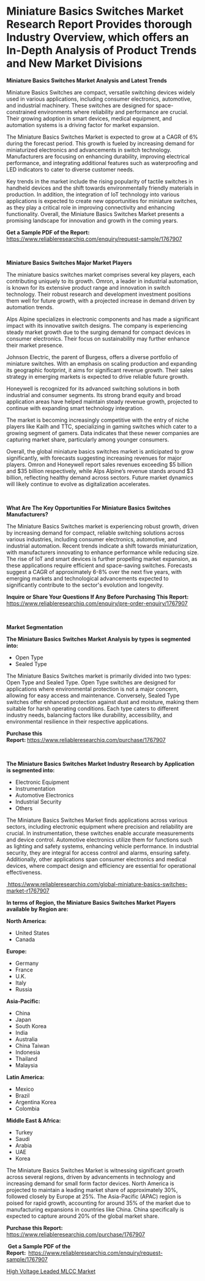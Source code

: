 <p><h1>Miniature Basics Switches Market Research Report Provides thorough Industry Overview, which offers an In-Depth Analysis of Product Trends and New Market Divisions</h1></p><p><strong>Miniature Basics Switches Market Analysis and Latest Trends</strong></p>
<p><p>Miniature Basics Switches are compact, versatile switching devices widely used in various applications, including consumer electronics, automotive, and industrial machinery. These switches are designed for space-constrained environments where reliability and performance are crucial. Their growing adoption in smart devices, medical equipment, and automation systems is a driving factor for market expansion.</p><p>The Miniature Basics Switches Market is expected to grow at a CAGR of 6% during the forecast period. This growth is fueled by increasing demand for miniaturized electronics and advancements in switch technology. Manufacturers are focusing on enhancing durability, improving electrical performance, and integrating additional features such as waterproofing and LED indicators to cater to diverse customer needs.</p><p>Key trends in the market include the rising popularity of tactile switches in handheld devices and the shift towards environmentally friendly materials in production. In addition, the integration of IoT technology into various applications is expected to create new opportunities for miniature switches, as they play a critical role in improving connectivity and enhancing functionality. Overall, the Miniature Basics Switches Market presents a promising landscape for innovation and growth in the coming years.</p></p>
<p><strong>Get a Sample PDF of the Report:&nbsp;</strong> <a href="https://www.reliableresearchiq.com/enquiry/request-sample/1767907?utm_campaign=2346&utm_medium=2&utm_source=Github&utm_content=ia&utm_term=13022025&utm_id=miniature-basics-switches">https://www.reliableresearchiq.com/enquiry/request-sample/1767907</a></p>
<p>&nbsp;</p>
<p><strong>Miniature Basics Switches Major Market Players</strong></p>
<p><p>The miniature basics switches market comprises several key players, each contributing uniquely to its growth. Omron, a leader in industrial automation, is known for its extensive product range and innovation in switch technology. Their robust research and development investment positions them well for future growth, with a projected increase in demand driven by automation trends.</p><p>Alps Alpine specializes in electronic components and has made a significant impact with its innovative switch designs. The company is experiencing steady market growth due to the surging demand for compact devices in consumer electronics. Their focus on sustainability may further enhance their market presence.</p><p>Johnson Electric, the parent of Burgess, offers a diverse portfolio of miniature switches. With an emphasis on scaling production and expanding its geographic footprint, it aims for significant revenue growth. Their sales strategy in emerging markets is expected to drive reliable future growth.</p><p>Honeywell is recognized for its advanced switching solutions in both industrial and consumer segments. Its strong brand equity and broad application areas have helped maintain steady revenue growth, projected to continue with expanding smart technology integration.</p><p>The market is becoming increasingly competitive with the entry of niche players like Kailh and TTC, specializing in gaming switches which cater to a growing segment of gamers. Data indicates that these newer companies are capturing market share, particularly among younger consumers.</p><p>Overall, the global miniature basics switches market is anticipated to grow significantly, with forecasts suggesting increasing revenues for major players. Omron and Honeywell report sales revenues exceeding $5 billion and $35 billion respectively, while Alps Alpine’s revenue stands around $3 billion, reflecting healthy demand across sectors. Future market dynamics will likely continue to evolve as digitalization accelerates.</p></p>
<p>&nbsp;</p>
<p><strong>What Are The Key Opportunities For Miniature Basics Switches Manufacturers?</strong></p>
<p><p>The Miniature Basics Switches market is experiencing robust growth, driven by increasing demand for compact, reliable switching solutions across various industries, including consumer electronics, automotive, and industrial automation. Recent trends indicate a shift towards miniaturization, with manufacturers innovating to enhance performance while reducing size. The rise of IoT and smart devices is further propelling market expansion, as these applications require efficient and space-saving switches. Forecasts suggest a CAGR of approximately 6-8% over the next five years, with emerging markets and technological advancements expected to significantly contribute to the sector's evolution and longevity.</p></p>
<p><strong>Inquire or Share Your Questions If Any Before Purchasing This Report:</strong> <a href="https://www.reliableresearchiq.com/enquiry/pre-order-enquiry/1767907?utm_campaign=2346&utm_medium=2&utm_source=Github&utm_content=ia&utm_term=13022025&utm_id=miniature-basics-switches">https://www.reliableresearchiq.com/enquiry/pre-order-enquiry/1767907</a></p>
<p>&nbsp;</p>
<p><strong>Market Segmentation</strong></p>
<p><strong>The Miniature Basics Switches Market Analysis by types is segmented into:</strong></p>
<p><ul><li>Open Type</li><li>Sealed Type</li></ul></p>
<p><p>The Miniature Basics Switches market is primarily divided into two types: Open Type and Sealed Type. Open Type switches are designed for applications where environmental protection is not a major concern, allowing for easy access and maintenance. Conversely, Sealed Type switches offer enhanced protection against dust and moisture, making them suitable for harsh operating conditions. Each type caters to different industry needs, balancing factors like durability, accessibility, and environmental resilience in their respective applications.</p></p>
<p><strong>Purchase this Report:&nbsp;</strong><a href="https://www.reliableresearchiq.com/purchase/1767907?utm_campaign=2346&utm_medium=2&utm_source=Github&utm_content=ia&utm_term=13022025&utm_id=miniature-basics-switches">https://www.reliableresearchiq.com/purchase/1767907</a></p>
<p>&nbsp;</p>
<p><strong>The Miniature Basics Switches Market Industry Research by Application is segmented into:</strong></p>
<p><ul><li>Electronic Equipment</li><li>Instrumentation</li><li>Automotive Electronics</li><li>Industrial Security</li><li>Others</li></ul></p>
<p><p>The Miniature Basics Switches Market finds applications across various sectors, including electronic equipment where precision and reliability are crucial. In instrumentation, these switches enable accurate measurements and device control. Automotive electronics utilize them for functions such as lighting and safety systems, enhancing vehicle performance. In industrial security, they are integral for access control and alarms, ensuring safety. Additionally, other applications span consumer electronics and medical devices, where compact design and efficiency are essential for operational effectiveness.</p></p>
<p><a href="https://www.reliableresearchiq.com/global-miniature-basics-switches-market-r1767907?utm_campaign=2346&utm_medium=2&utm_source=Github&utm_content=ia&utm_term=13022025&utm_id=miniature-basics-switches">&nbsp;https://www.reliableresearchiq.com/global-miniature-basics-switches-market-r1767907</a></p>
<p><strong>In terms of Region, the Miniature Basics Switches Market Players available by Region are:</strong></p>
<p>
    <p> <strong> North America: </strong>
        <ul>
            <li>United States</li>
            <li>Canada</li>
        </ul>
        </p> 
    <p> <strong> Europe: </strong>
        <ul>
            <li>Germany</li>
            <li>France</li>
            <li>U.K.</li>
            <li>Italy</li>
            <li>Russia</li>
        </ul>
        </p> 
    <p> <strong> Asia-Pacific: </strong>
        <ul>
            <li>China</li>
            <li>Japan</li>
            <li>South Korea</li>
            <li>India</li>
            <li>Australia</li>
            <li>China Taiwan</li>
            <li>Indonesia</li>
            <li>Thailand</li>
            <li>Malaysia</li>
        </ul>
        </p> 
    <p> <strong> Latin America: </strong>
        <ul>
            <li>Mexico</li>
            <li>Brazil</li>
            <li>Argentina Korea</li>
            <li>Colombia</li>
        </ul>
        </p> 
    <p> <strong> Middle East & Africa: </strong>
        <ul>
            <li>Turkey</li>
            <li>Saudi</li>
            <li>Arabia</li>
            <li>UAE</li>
            <li>Korea</li>
        </ul>
    </p>
    </p>
<p><p>The Miniature Basics Switches Market is witnessing significant growth across several regions, driven by advancements in technology and increasing demand for small form factor devices. North America is projected to maintain a leading market share of approximately 30%, followed closely by Europe at 25%. The Asia-Pacific (APAC) region is poised for rapid growth, accounting for around 35% of the market due to manufacturing expansions in countries like China. China specifically is expected to capture around 20% of the global market share.</p></p>
<p><strong>Purchase this Report: </strong><a href="https://www.reliableresearchiq.com/purchase/1767907?utm_campaign=2346&utm_medium=2&utm_source=Github&utm_content=ia&utm_term=13022025&utm_id=miniature-basics-switches">https://www.reliableresearchiq.com/purchase/1767907</a></p>
<p>&nbsp;<strong>Get a Sample PDF of the Report:&nbsp;&nbsp;</strong><a href="https://www.reliableresearchiq.com/enquiry/request-sample/1767907?utm_campaign=2346&utm_medium=2&utm_source=Github&utm_content=ia&utm_term=13022025&utm_id=miniature-basics-switches">https://www.reliableresearchiq.com/enquiry/request-sample/1767907</a></p>
<p><strong></strong></p>
<p><p><a href="https://github.com/stephaniwo144/Market-Research-Report-List-1/blob/main/high-voltage-leaded-mlcc-market.md?utm_campaign=2346&utm_medium=2&utm_source=Github&utm_content=ia&utm_term=13022025&utm_id=miniature-basics-switches">High Voltage Leaded MLCC Market</a></p></p>